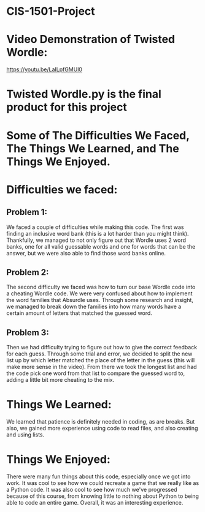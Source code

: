 # CIS-1501-Project
# Video Demonstration of Twisted Wordle:
https://youtu.be/LaILpfGMUl0

# Twisted Wordle.py is the final product for this project

# Some of The Difficulties We Faced, The Things We Learned, and The Things We Enjoyed.
# Difficulties we faced:

## Problem 1:
We faced a couple of difficulties while making this code. The first was finding an inclusive word bank (this is a lot harder than you might think). Thankfully, we managed to not only figure out that Wordle uses 
2 word banks, one for all valid guessable words and one for words that can be the answer, but we were also able to find those word banks online. 

## Problem 2:
The second difficulty we faced was how to turn our base Wordle code into a cheating Wordle code. We were very confused about how to implement the word families that Absurdle uses. Through some research and insight, we 
managed to break down the families into how many words have a certain amount of letters that matched the guessed word.

## Problem 3:
Then we had difficulty trying to figure out how to give the correct feedback for each guess. Through some trial and error, we decided to split the new list up by which letter matched the place of the letter in the guess
(this will make more sense in the video). From there we took the longest list and had the code pick one word from that list to compare the guessed word to, adding a little bit more cheating to the mix. 

# Things We Learned:
We learned that patience is definitely needed in coding, as are breaks. But also, we gained more experience using code to read files, and also creating and using lists. 

# Things We Enjoyed:
There were many fun things about this code, especially once we got into work. It was cool to see how we could recreate a game that we really like as a Python code. It was also cool to see how much we've progressed
because of this course, from knowing little to nothing about Python to being able to code an entire game. Overall, it was an interesting experience. 
